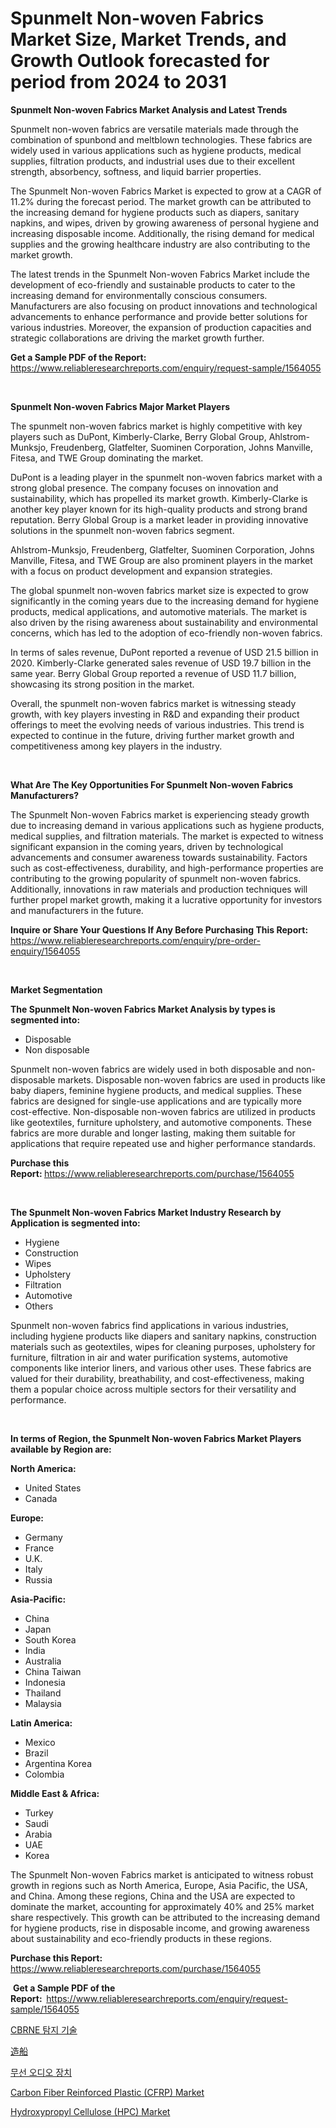 <p><h1>Spunmelt Non-woven Fabrics Market Size, Market Trends, and Growth Outlook forecasted for period from 2024 to 2031</h1></p><p><strong>Spunmelt Non-woven Fabrics Market Analysis and Latest Trends</strong></p>
<p><p>Spunmelt non-woven fabrics are versatile materials made through the combination of spunbond and meltblown technologies. These fabrics are widely used in various applications such as hygiene products, medical supplies, filtration products, and industrial uses due to their excellent strength, absorbency, softness, and liquid barrier properties.</p><p>The Spunmelt Non-woven Fabrics Market is expected to grow at a CAGR of 11.2% during the forecast period. The market growth can be attributed to the increasing demand for hygiene products such as diapers, sanitary napkins, and wipes, driven by growing awareness of personal hygiene and increasing disposable income. Additionally, the rising demand for medical supplies and the growing healthcare industry are also contributing to the market growth.</p><p>The latest trends in the Spunmelt Non-woven Fabrics Market include the development of eco-friendly and sustainable products to cater to the increasing demand for environmentally conscious consumers. Manufacturers are also focusing on product innovations and technological advancements to enhance performance and provide better solutions for various industries. Moreover, the expansion of production capacities and strategic collaborations are driving the market growth further.</p></p>
<p><strong>Get a Sample PDF of the Report:&nbsp;</strong> <a href="https://www.reliableresearchreports.com/enquiry/request-sample/1564055">https://www.reliableresearchreports.com/enquiry/request-sample/1564055</a></p>
<p>&nbsp;</p>
<p><strong>Spunmelt Non-woven Fabrics Major Market Players</strong></p>
<p><p>The spunmelt non-woven fabrics market is highly competitive with key players such as DuPont, Kimberly-Clarke, Berry Global Group, Ahlstrom-Munksjo, Freudenberg, Glatfelter, Suominen Corporation, Johns Manville, Fitesa, and TWE Group dominating the market.</p><p>DuPont is a leading player in the spunmelt non-woven fabrics market with a strong global presence. The company focuses on innovation and sustainability, which has propelled its market growth. Kimberly-Clarke is another key player known for its high-quality products and strong brand reputation. Berry Global Group is a market leader in providing innovative solutions in the spunmelt non-woven fabrics segment.</p><p>Ahlstrom-Munksjo, Freudenberg, Glatfelter, Suominen Corporation, Johns Manville, Fitesa, and TWE Group are also prominent players in the market with a focus on product development and expansion strategies.</p><p>The global spunmelt non-woven fabrics market size is expected to grow significantly in the coming years due to the increasing demand for hygiene products, medical applications, and automotive materials. The market is also driven by the rising awareness about sustainability and environmental concerns, which has led to the adoption of eco-friendly non-woven fabrics.</p><p>In terms of sales revenue, DuPont reported a revenue of USD 21.5 billion in 2020. Kimberly-Clarke generated sales revenue of USD 19.7 billion in the same year. Berry Global Group reported a revenue of USD 11.7 billion, showcasing its strong position in the market.</p><p>Overall, the spunmelt non-woven fabrics market is witnessing steady growth, with key players investing in R&D and expanding their product offerings to meet the evolving needs of various industries. This trend is expected to continue in the future, driving further market growth and competitiveness among key players in the industry.</p></p>
<p>&nbsp;</p>
<p><strong>What Are The Key Opportunities For Spunmelt Non-woven Fabrics Manufacturers?</strong></p>
<p><p>The Spunmelt Non-woven Fabrics market is experiencing steady growth due to increasing demand in various applications such as hygiene products, medical supplies, and filtration materials. The market is expected to witness significant expansion in the coming years, driven by technological advancements and consumer awareness towards sustainability. Factors such as cost-effectiveness, durability, and high-performance properties are contributing to the growing popularity of spunmelt non-woven fabrics. Additionally, innovations in raw materials and production techniques will further propel market growth, making it a lucrative opportunity for investors and manufacturers in the future.</p></p>
<p><strong>Inquire or Share Your Questions If Any Before Purchasing This Report:</strong> <a href="https://www.reliableresearchreports.com/enquiry/pre-order-enquiry/1564055">https://www.reliableresearchreports.com/enquiry/pre-order-enquiry/1564055</a></p>
<p>&nbsp;</p>
<p><strong>Market Segmentation</strong></p>
<p><strong>The Spunmelt Non-woven Fabrics Market Analysis by types is segmented into:</strong></p>
<p><ul><li>Disposable</li><li>Non disposable</li></ul></p>
<p><p>Spunmelt non-woven fabrics are widely used in both disposable and non-disposable markets. Disposable non-woven fabrics are used in products like baby diapers, feminine hygiene products, and medical supplies. These fabrics are designed for single-use applications and are typically more cost-effective. Non-disposable non-woven fabrics are utilized in products like geotextiles, furniture upholstery, and automotive components. These fabrics are more durable and longer lasting, making them suitable for applications that require repeated use and higher performance standards.</p></p>
<p><strong>Purchase this Report:&nbsp;</strong><a href="https://www.reliableresearchreports.com/purchase/1564055">https://www.reliableresearchreports.com/purchase/1564055</a></p>
<p>&nbsp;</p>
<p><strong>The Spunmelt Non-woven Fabrics Market Industry Research by Application is segmented into:</strong></p>
<p><ul><li>Hygiene</li><li>Construction</li><li>Wipes</li><li>Upholstery</li><li>Filtration</li><li>Automotive</li><li>Others</li></ul></p>
<p><p>Spunmelt non-woven fabrics find applications in various industries, including hygiene products like diapers and sanitary napkins, construction materials such as geotextiles, wipes for cleaning purposes, upholstery for furniture, filtration in air and water purification systems, automotive components like interior liners, and various other uses. These fabrics are valued for their durability, breathability, and cost-effectiveness, making them a popular choice across multiple sectors for their versatility and performance.</p></p>
<p>&nbsp;</p>
<p><strong>In terms of Region, the Spunmelt Non-woven Fabrics Market Players available by Region are:</strong></p>
<p>
    <p> <strong> North America: </strong>
        <ul>
            <li>United States</li>
            <li>Canada</li>
        </ul>
        </p> 
    <p> <strong> Europe: </strong>
        <ul>
            <li>Germany</li>
            <li>France</li>
            <li>U.K.</li>
            <li>Italy</li>
            <li>Russia</li>
        </ul>
        </p> 
    <p> <strong> Asia-Pacific: </strong>
        <ul>
            <li>China</li>
            <li>Japan</li>
            <li>South Korea</li>
            <li>India</li>
            <li>Australia</li>
            <li>China Taiwan</li>
            <li>Indonesia</li>
            <li>Thailand</li>
            <li>Malaysia</li>
        </ul>
        </p> 
    <p> <strong> Latin America: </strong>
        <ul>
            <li>Mexico</li>
            <li>Brazil</li>
            <li>Argentina Korea</li>
            <li>Colombia</li>
        </ul>
        </p> 
    <p> <strong> Middle East & Africa: </strong>
        <ul>
            <li>Turkey</li>
            <li>Saudi</li>
            <li>Arabia</li>
            <li>UAE</li>
            <li>Korea</li>
        </ul>
    </p>
    </p>
<p><p>The Spunmelt Non-woven Fabrics market is anticipated to witness robust growth in regions such as North America, Europe, Asia Pacific, the USA, and China. Among these regions, China and the USA are expected to dominate the market, accounting for approximately 40% and 25% market share respectively. This growth can be attributed to the increasing demand for hygiene products, rise in disposable income, and growing awareness about sustainability and eco-friendly products in these regions.</p></p>
<p><strong>Purchase this Report: </strong><a href="https://www.reliableresearchreports.com/purchase/1564055">https://www.reliableresearchreports.com/purchase/1564055</a></p>
<p>&nbsp;<strong>Get a Sample PDF of the Report:&nbsp;&nbsp;</strong><a href="https://www.reliableresearchreports.com/enquiry/request-sample/1564055">https://www.reliableresearchreports.com/enquiry/request-sample/1564055</a></p>
<p><strong></strong></p>
<p><p><a href="https://medium.com/@fly879567/cbrne-%EA%B0%90%EC%A7%80-%EA%B8%B0%EC%88%A0-%EC%8B%9C%EC%9E%A5-%EC%A2%85%EB%A5%98-%EC%9D%91%EC%9A%A9-%EB%B0%8F-%EC%A7%80%EB%A6%AC%EB%B3%84-%ED%8F%AC%EA%B4%84%EC%A0%81-%ED%8F%89%EA%B0%80-a63965de5ca7">CBRNE 탐지 기술</a></p><p><a href="https://medium.com/@novastamm2023/%E9%80%A0%E8%88%B9%E5%B8%82%E5%A0%B4%E3%81%AE%E8%A6%8F%E6%A8%A1%E3%81%A8%E5%B8%82%E5%A0%B4%E5%8B%95%E5%90%91-%E5%AE%8C%E5%85%A8%E3%81%AA%E7%94%A3%E6%A5%AD%E6%A6%82%E8%A6%81-2024%E5%B9%B4%E3%81%8B%E3%82%892031%E5%B9%B4-0a7dd6306215">造船</a></p><p><a href="https://medium.com/@rickymetzdvm/%EB%AC%B4%EC%84%A0-%EC%98%A4%EB%94%94%EC%98%A4-%EC%9E%A5%EC%B9%98-%EC%8B%9C%EC%9E%A5-%EA%B2%BD%EC%9F%81-%EB%B6%84%EC%84%9D-%EC%8B%9C%EC%9E%A5-%EB%8F%99%ED%96%A5-%EB%B0%8F-2031%EB%85%84%EA%B9%8C%EC%A7%80%EC%9D%98-%EC%98%88%EC%B8%A1-2d0e363f6a04">무선 오디오 장치</a></p><p><a href="https://github.com/kosella/Market-Research-Report-List-2/blob/main/carbon-fiber-reinforced-plastic-cfrp-market.md">Carbon Fiber Reinforced Plastic (CFRP) Market</a></p><p><a href="https://github.com/nathandecarvalho/Market-Research-Report-List-2/blob/main/hydroxypropyl-cellulose-hpc-market.md">Hydroxypropyl Cellulose (HPC) Market</a></p></p>